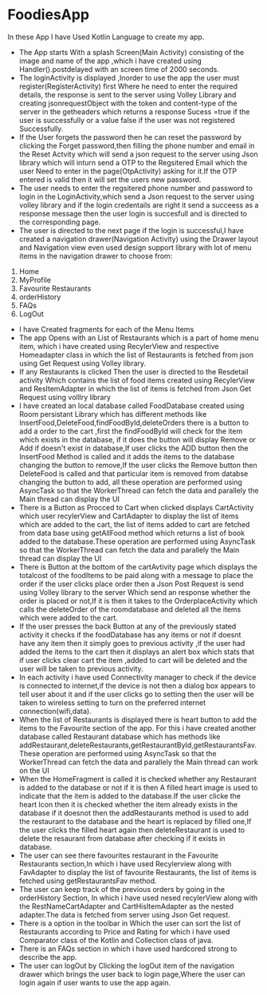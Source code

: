 # FoodiesApp
In these App I have Used Kotlin Language to create my app.</br>
* The App starts With a splash Screen(Main Activity) consisting of the image and name of the app ,which i have created using Handler().postdelayed with an screen time of 2000 seconds.<br/>
* The loginActivity is displayed ,Inorder to use the app the user must register(RegisterActivity) first Where he need to enter the required details, the response is sent to the server using Volley Library and creating jsonrequestObject with the token and content-type of the server in the getheaders which returns a response Sucess =true if the user is successfully  or a value false if the user was not registered Successfully.<br/>
* If the User forgets the password then he can reset the password by clicking the Forget password,then filling the  phone number and email in the Reset Actvity which will send a json request to the server using Json library which will inturn send a OTP to the Regsitered Email which the user Need to enter in the page(OtpActivity) asking for it.If the OTP entered is valid then it will set the users new password.<br/>
* The user needs to enter the regsitered phone number and password to login in the LoginActivity,which send a Json request to the server using volley library and if the login credentails are right it send a succeess as a response message then the user login is succesfull and is directed to the corresponding page.<br/>
* The user is directed to the next page if the login is successful,I have created a navigation drawer(Navigation Activity) using the Drawer layout and Navigation view even used design support library with lot of menu items in the navigation drawer to choose from:<br/>
1. Home
2. MyProfile
3. Favourite Restaurants 
4. orderHistory
5. FAQs
6. LogOut<br/>
* I have Created fragments for each of the Menu Items
* The app Opens with an List of Restaurants which is a part of home menu item, which i have created using RecylerView and respective Homeadapter class in which the list of Restaurants is fetched from json using Get Request using Volley library.<br/>
* If any Restaurants is clicked Then the user is directed to the Resdetail activity Which contains the list of food items created using RecylerView and ResItemAdapter in which the list of items is fetched from Json Get Request using volllry library<br/>
* I have created an local database called FoodDatabase created using Room persistant Library which has different methods like InsertFood,DeleteFood,findFoodById,deleteOrders there is a button to add a order to the cart ,first the findFoodById will check for the item which exists in the database, if it does the button will display Remove or Add if doesn't exist in database,If user clicks the ADD button then the InsertFood Method is called and it adds the items to the database changing the button to remove,If the user clicks the Remove button then DeleteFood is called and that particular item is removed from databse changing the button to add, all these operation are performed using AsyncTask so that the WorkerThread can fetch the data and parallely the Main thread can display the UI<br/>
* There is a Button as Procced to Cart when clicked displays CartActivity which user recylerView and CartAdapter to display the list of items which are added to the cart, the list of items added to cart are fetched from data base using getAllFood method which returns a list of book added to the database.These operation are performed using AsyncTask so that the WorkerThread can fetch the data and parallely the Main thread can display the UI<br/>
* There is Button at the bottom of the cartAvtivity page which displays the totalcost of the foodItems to be paid along with a message to place the order if the user clicks place order then a Json Post Request is send using Volley library to the server Which send an response whether the order is placed or not,If it is then it takes to the OrderplaceActivity which calls the deleteOrder of the roomdatabase and deleted all the items which were added to the cart.</br>
* If the user presses the back Button at any of the previously stated activity it checks if the foodDatabase has any items or not if doesnt have any item then it simply goes to previous activity ,if the user had added the items to the cart then it displays an alert box which stats that if user clicks clear cart the item ,added to cart will be deleted and the user will be taken to previous activity.<br/>
* In each activity i have used Connectivity manager to check if the device is connected to internet,if the device is not then a dialog box appears to tell user about it and if the user clicks go to setting then the user will be taken to wireless setting to turn on the preferred internet connection(wifi,data).<br/>
* When the list of Restaurants is displayed there is heart button to add the items to the Favourite section of the app. For this i have created another database called Restaurant database which has methods like addRestaurant,deleteRestaurants,getRestaurantById,getRestaurantsFav.These operation are performed using AsyncTask so that the WorkerThread can fetch the data and parallely the Main thread can work on the UI<br/>
* When the HomeFragment is called it is checked whether any Restaurant is added to the database or not if it is then A filled heart image is used to indicate that the item is added to the database.If the user clicke the heart Icon then it is checked whether the item already exists in the database if it doesnot then the addRestaurants method is used to add the restaurant to the database and the heart is replaced by filled one,If the user clicks the filled heart again then deleteRestaurant is used to delete the resaurant from database after checking if it exists in database.<br/>
* The user can see there favourites restaurant in the Favourite Restaurants section,In which i have used Recylerview along with FavAdapter to display the list of favourite Restaurants, the list of items is fetched using getRestaurantsFav method.<br/>
* The user can keep track of the previous orders by going in the orderHistory Section, In which i have used nesed recylerView along with the RestNameCartAdapter and CartHisItemAdapter as the nested adapter.The data is fetched from server using Json Get request.<br/>
* There is a option in the toolbar in Which the user can sort the list of Restaurants according to Price and Rating for which i have used Comparator class of the Kotlin and Collection class of java.<br/>
* There is an FAQs section in which i have used hardcored strong to describe the app.<br/>
* The user can logOut by Clicking the logOut item of the navigation drawer which brings the user back to login page,Where the user can login again if user wants to use the app again.<br/>
